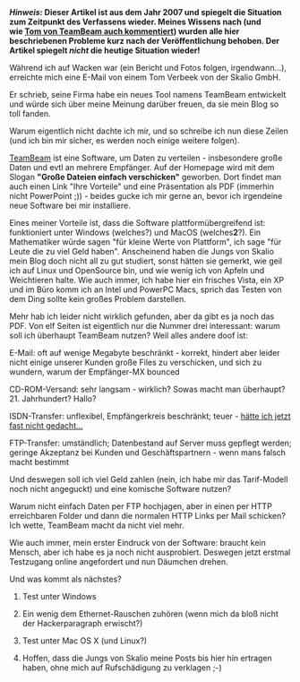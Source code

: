 <html><body><strong><em>Hinweis</em>: Dieser Artikel ist aus dem Jahr 2007 und spiegelt die Situation zum Zeitpunkt des Verfassens wieder. Meines Wissens nach (und wie <a href="http://www.die-welt.net/2007/08/teambeam_sicher_noch_nicht/#comment-95">Tom von TeamBeam auch kommentiert</a>) wurden alle hier beschriebenen Probleme kurz nach der Veröffentlichung behoben. Der Artikel spiegelt <em>nicht</em> die heutige Situation wieder!</strong>

Während ich auf Wacken war (ein Bericht und Fotos folgen, irgendwann...), erreichte mich eine E-Mail von einem Tom Verbeek von der Skalio GmbH.

Er schrieb, seine Firma habe ein neues Tool namens TeamBeam entwickelt und würde sich über meine Meinung darüber freuen, da sie mein Blog so toll fanden.

Warum eigentlich nicht dachte ich mir, und so schreibe ich nun diese Zeilen (und ich bin mir sicher, es werden noch einige weitere folgen).

<a href="http://www.teambeam.de" target="_blank">TeamBeam</a> ist eine Software, um Daten zu verteilen - insbesondere große Daten und evtl an mehrere Empfänger. Auf der Homepage wird mit dem Slogan <strong>"Große Dateien einfach verschicken"</strong> geworben. Dort findet man auch einen Link "Ihre Vorteile" und eine Präsentation als PDF (immerhin nicht PowerPoint ;)) - beides gucke ich mir gerne an, bevor ich irgendeine neue Software bei mir installiere.

Eines meiner Vorteile ist, dass die Software plattformübergreifend ist: funktioniert unter Windows (welches?) und MacOS (welches<strong>2</strong>?). Ein Mathematiker würde sagen "für kleine Werte von Plattform", ich sage "für Leute die zu viel Geld haben". Anscheinend haben die Jungs von Skalio mein Blog doch nicht all zu gut studiert, sonst hätten sie gemerkt, wie geil ich auf Linux und OpenSource bin, und wie wenig ich von Apfeln und Weichtieren halte. Wie auch immer, ich habe hier ein frisches Vista, ein XP und im Büro komm ich an Intel und PowerPC Macs, sprich das Testen von dem Ding sollte kein großes Problem darstellen.

Mehr hab ich leider nicht wirklich gefunden, aber da gibt es ja noch das PDF. Von elf Seiten ist eigentlich nur die Nummer drei interessant: warum soll ich überhaupt TeamBeam nutzen? Weil alles andere doof ist:

E-Mail: oft auf wenige Megabyte beschränkt - korrekt, hindert aber leider nicht einige unserer Kunden große Files zu verschicken, und sich zu wundern, warum der Empfänger-MX bounced

CD-ROM-Versand: sehr langsam - wirklich? Sowas macht man überhaupt? 21. Jahrhundert? Hallo?

ISDN-Transfer: unflexibel, Empfängerkreis beschränkt; teuer - <a href="http://www.golem.de/0707/53308.html" target="_blank">hätte ich jetzt fast nicht gedacht...</a>

FTP-Transfer: umständlich; Datenbestand auf Server muss gepflegt werden; geringe Akzeptanz bei Kunden und Geschäftspartnern - wenn mans falsch macht bestimmt

Und deswegen soll ich viel Geld zahlen (nein, ich habe mir das Tarif-Modell noch nicht angeguckt) und eine komische Software nutzen?

Warum nicht einfach Daten per FTP hochjagen, aber in einen per HTTP erreichbaren Folder und dann die normalen HTTP Links per Mail schicken? Ich wette, TeamBeam macht da nicht viel mehr.

Wie auch immer, mein erster Eindruck von der Software: braucht kein Mensch, aber ich habe es ja noch nicht ausprobiert. Deswegen jetzt erstmal Testzugang online angefordert und nun Däumchen drehen.

Und was kommt als nächstes?

1. Test unter Windows

2. Ein wenig dem Ethernet-Rauschen zuhören (wenn mich da bloß nicht der Hackerparagraph erwischt?)

3. Test unter Mac OS X (und Linux?)

4. Hoffen, dass die Jungs von Skalio meine Posts bis hier hin ertragen haben, ohne mich auf Rufschädigung zu verklagen ;-)</body></html>